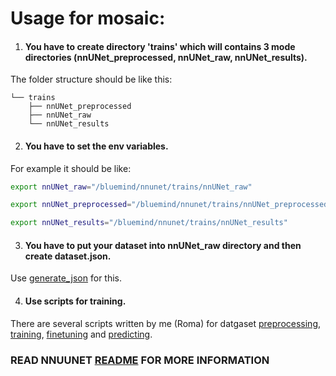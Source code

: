 # Usage for mosaic:
1. #### You have to create directory 'trains' which will contains 3 mode directories (nnUNet_preprocessed, nnUNet_raw, nnUNet_results).
The folder structure should be like this:
```
└── trains
    ├── nnUNet_preprocessed
    ├── nnUNet_raw
    └── nnUNet_results
```
2. #### You have to set the env variables.
For example it should be like:
```bash
export nnUNet_raw="/bluemind/nnunet/trains/nnUNet_raw"

export nnUNet_preprocessed="/bluemind/nnunet/trains/nnUNet_preprocessed"

export nnUNet_results="/bluemind/nnunet/trains/nnUNet_results"
```

3. #### You have to put your dataset into nnUNet_raw directory and then create dataset.json.
Use [generate_json](scripts/generate_json.ipynb) for this.

4. #### Use scripts for training.
There are several scripts written by me (Roma) for datgaset  [preprocessing](scripts/preprocess_data.sh), [training](scripts/train.sh), [finetuning](scripts/finetune.sh) and [predicting](scripts/predict.py).

### READ NNUUNET [README](readme.md) FOR MORE INFORMATION